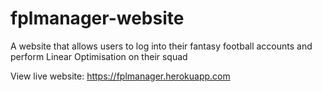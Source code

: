 # fplmanager-website
A website that allows users to log into their fantasy football accounts and perform Linear Optimisation on their squad

View live website: https://fplmanager.herokuapp.com
